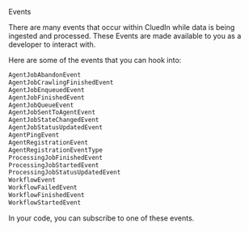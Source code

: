 Events

There are many events that occur within CluedIn while data is being ingested and processed. These Events are made available to you as a developer to interact with. 

Here are some of the events that you can hook into:

```csharp
AgentJobAbandonEvent
AgentJobCrawlingFinishedEvent
AgentJobEnqueuedEvent
AgentJobFinishedEvent
AgentJobQueueEvent
AgentJobSentToAgentEvent
AgentJobStateChangedEvent
AgentJobStatusUpdatedEvent
AgentPingEvent
AgentRegistrationEvent
AgentRegistrationEventType
ProcessingJobFinishedEvent
ProcessingJobStartedEvent
ProcessingJobStatusUpdatedEvent
WorkflowEvent
WorkflowFailedEvent
WorkflowFinishedEvent
WorkflowStartedEvent
```

In your code, you can subscribe to one of these events.